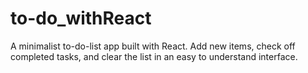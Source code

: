 # to-do_withReact
A minimalist to-do-list app built with React. Add new items, check off completed tasks, and clear the list in an easy to understand interface.
